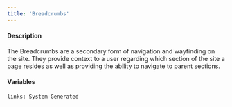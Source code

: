 ```yaml
---
title: 'Breadcrumbs'
---
```

#### Description
The Breadcrumbs are a secondary form of navigation and wayfinding on the site. They provide context to a user regarding which section of the site a page resides as well as providing the ability to navigate to parent sections.

#### Variables
~~~
links: System Generated
~~~
